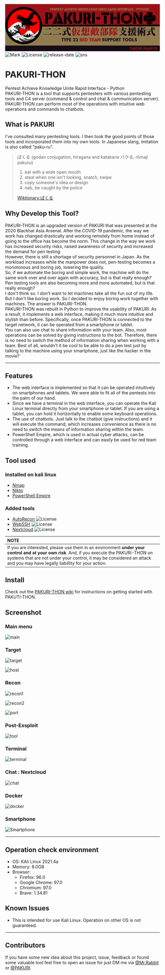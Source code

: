 ![logo](static/images/pakuri3-banner.png)
![Mark](https://img.shields.io/badge/PAKURI-Mark%20III-red)
![License](https://img.shields.io/github/license/01rabbit/PAKURI-THON)
![release-date](https://img.shields.io/github/release-date/01rabbit/PAKURI-THON)
![sns](https://img.shields.io/twitter/follow/PAKURI9?label=PAKURI&style=social)

# PAKURI-THON

Pentest Achieve Knowledge Unite Rapid Interface - Python  
PAKURI-THON is a tool that supports pentesters with various pentesting tools and C4 server (command & control and chat & communication server). PAKURI-THON can perform most of the operations with intuitive web operations and commands to chatbots.

## What is PAKURI

I've consulted many pentesting tools. I then took the good points of those tools and incorporated them into my own tools. In Japanese slang, imitation is also called "paku-ru".
> ぱくる (godan conjugation, hiragana and katakana パクる, rōmaji pakuru)
>
> 1. eat with a wide open mouth
> 2. steal when one isn't looking, snatch, swipe  
> 3. copy someone's idea or design  
> 4. nab, be caught by the police  
>
> [Wiktionary:ぱくる](https://en.wiktionary.org/wiki/%E3%81%B1%E3%81%8F%E3%82%8B "ぱくる")

## Why Develop this Tool?

PAKURI-THON is an upgraded version of PAKURI that was presented at the 2020 Blackhat Asia Arsenal.
After the COVID-19 pandemic, the way we work has changed drastically and working remotely from home instead of going to the office has become the norm. This change in the way we work has increased security risks, raised awareness of security and increased the demand for pen testing.  
However, there is still a shortage of security personnel in Japan. As the workload increases while the manpower does not, pen-testing becomes a monotonous and boring job, lowering the quality.  
So, if we automate the boring and simple work, the machine will do the same work over and over again with accuracy, but is that really enough? Pen testing tools are also becoming more and more automated, but is that really enough?  
I don't think so. I don't want to let machines take all the fun out of my life. But I don't like boring work. So I decided to enjoy boring work together with machines. The answer is PAKURI-THON.  
PAKURI-THON was rebuilt in Python to improve the usability of PAKURI. As a result, it implements a web interface, making it much more intuitive and stylish than before.
Specifically, once PAKURI-THON is connected to the target network, it can be operated from a smartphone or tablet.  
You can also use chat to share information with your team. Also, most operations can be solved by giving instructions to the bot. Therefore, there is no need to switch the method of information sharing when working with a team.
Best of all, wouldn't it be cool to be able to do a pen test just by talking to the machine using your smartphone, just like the hacker in the movie?

---

## Features

- The web interface is implemented so that it can be operated intuitively on smartphones and tablets. We were able to fit all of the pentests into the palm of our hand.
- Since we have a terminal in the web interface, you can operate the Kali Linux terminal directly from your smartphone or tablet. If you are using a tablet, you can hold it horizontally to enable some keyboard operations.
- The use of chatbots. Just talk to the chatbot (give instructions) and it will execute the command, which increases convenience as there is no need to switch the means of information sharing within the team.
- PowerShell Empire, which is used in actual cyber attacks, can be controlled through a web interface and can easily be used for red team training.

## Tool used

### Installed on kali linux

- [Nmap](https://www.kali.org/tools/nmap/)
- [Nikto](https://www.kali.org/tools/nikto/)
- [PowerShell Empire](https://www.kali.org/tools/powershell-empire/)

### Added tools

- [AutoRecon](https://github.com/Tib3rius/AutoRecon) ![License](https://img.shields.io/github/license/Tib3rius/AutoRecon)
- [WebSSH](https://github.com/huashengdun/webssh) ![License](https://img.shields.io/github/license/huashengdun/webssh)
- [Nextcloud](https://github.com/nextcloud) ![License](https://img.shields.io/github/license/nextcloud/docker)

|**NOTE**  |
|:----------------|
|If you are interested, please use them in an environment **under your control and at your own risk**. And, if you execute the PAKURI-THON on systems that are not under your control, it may be considered an attack and you may have legally liabillity for your action.|


## Install

Check out the [PAKURI-THON wiki](https://github.com/01rabbit/PAKURI-THON/wiki) for instructions on getting started with PAKUTI-THON.

## Screenshot

### Main menu

![main](https://user-images.githubusercontent.com/16553787/150373461-54ccf9bd-282e-477f-a7d9-718427029032.png)

### Target

![target](https://user-images.githubusercontent.com/16553787/150374348-78541bb6-e567-40e9-8e09-f696dce558d6.png)

![host](https://user-images.githubusercontent.com/16553787/150375012-b956b589-b504-4a83-84d5-a125d5f80955.png)

### Recon

![recon1](https://user-images.githubusercontent.com/16553787/150374615-a8a29669-98c5-42ea-abe2-c99f7000f859.png)

![recon2](https://user-images.githubusercontent.com/16553787/150374846-c6b36c14-6034-4f1f-bfdd-35721da738c4.png)

![port](https://user-images.githubusercontent.com/16553787/150375148-029fcffc-f7e7-4318-a411-39b6c5bbd4be.png)

### Post-Exsploit

![tool](https://user-images.githubusercontent.com/16553787/150375389-7097db57-f46e-425d-929b-08eb2ab390f6.png)

### Terminal

![terminal](https://user-images.githubusercontent.com/16553787/150375599-dc4f1708-5628-4a41-a9e2-d5800ce814b8.png)

### Chat : Nextcloud

![chat](https://user-images.githubusercontent.com/16553787/150375922-858e1764-f90a-4329-a047-1c187e4cf1b6.png)

### Docker

![docker](https://user-images.githubusercontent.com/16553787/150376075-61a5c06e-dff3-401d-95cf-0b8aa3a15fb1.png)

### Smartphone

![Smartphone](https://user-images.githubusercontent.com/16553787/150724478-4208f20a-9435-4ace-8b59-0f62e1b0db7f.png)

---

## Operation check environment

- OS: KAli Linux 2021.4a
- Memory: 8.0GB
- Browser:
  - Firefox: 96.0
  - Google Chrome: 97.0
  - Chromium: 97.0
  - Brave: 1.34.81

## Known Issues

- This is intended for use Kali Linux. Operation on other OS is not guaranteed.

---

## Contributors

If you have some new idea about this project, issue, feedback or found some valuable tool feel free to open an issue for just DM me via [@Mr.Rabbit](https://twitter.com/01ra66it) or [@PAKURI](https://twitter.com/PAKURI9).
